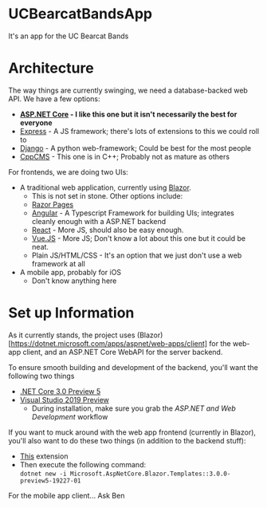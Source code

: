 # UCBearcatBandsApp
It's an app for the UC Bearcat Bands

# Architecture
The way things are currently swinging, we need a database-backed web API. We have a few options:
- **[ASP.NET Core](https://dotnet.microsoft.com/apps/aspnet) - I like this one but it isn't necessarily the best for everyone**
- [Express](https://expressjs.com/) - A JS framework; there's lots of extensions to this we could roll to
- [Django](https://www.djangoproject.com/) - A python web-framework; Could be best for the most people
- [CppCMS](http://cppcms.com/wikipp/en/page/main) - This one is in C++; Probably not as mature as others

For frontends, we are doing two UIs:
- A traditional web application, currently using [Blazor](https://dotnet.microsoft.com/apps/aspnet/web-apps/client).
  - This is not set in stone. Other options include: 
  - [Razor Pages](https://docs.microsoft.com/en-us/aspnet/core/razor-pages/?view=aspnetcore-3.0&tabs=visual-studio)
  - [Angular](https://angular.io/) - A Typescript Framework for building UIs; integrates cleanly enough with a ASP.NET backend
  - [React](https://reactjs.org/) - More JS, should also be easy enough.
  - [Vue.JS](https://vuejs.org/) - More JS; Don't know a lot about this one but it could be neat.
  - Plain JS/HTML/CSS - It's an option that we just don't use a web framework at all
- A mobile app, probably for iOS
  - Don't know anything here

# Set up Information
As it currently stands, the project uses (Blazor)[https://dotnet.microsoft.com/apps/aspnet/web-apps/client] for the web-app client, and an ASP.NET Core WebAPI for the server backend.

To ensure smooth building and development of the backend, you'll want the following two things
- [.NET Core 3.0 Preview 5](https://dotnet.microsoft.com/download/dotnet-core/3.0)
- [Visual Studio 2019 Preview](https://visualstudio.microsoft.com/vs/preview/)
  - During installation, make sure you grab the _ASP.NET and Web Development_ workflow

If you want to muck around with the web app frontend (currently in Blazor), you'll also want to do these two things (in addition to the backend stuff):
- [This](https://marketplace.visualstudio.com/items?itemName=aspnet.blazor) extension
- Then execute the following command:  
  `dotnet new -i Microsoft.AspNetCore.Blazor.Templates::3.0.0-preview5-19227-01`

For the mobile app client... Ask Ben
